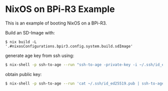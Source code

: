 # NixOS on BPi-R3 Example

This is an example of booting NixOS on a BPi-R3.

Build an SD-Image with:

```
$ nix build -L '.#nixosConfigurations.bpir3.config.system.build.sdImage'
```


generate age key from ssh using:
```sh
$ nix-shell -p ssh-to-age --run "ssh-to-age -private-key -i ~/.ssh/id_ed25519 > ~/.config/sops/age/keys.txt"

```

obtain public key:
```sh
$ nix-shell -p ssh-to-age --run 'cat ~/.ssh/id_ed25519.pub | ssh-to-age'
```
